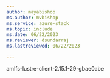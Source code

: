 ```yaml
---
author: mayabishop
ms.author: mvbishop
ms.service: azure-stack
ms.topic: include
ms.date: 06/22/2023
ms.reviewer: dsundarraj
ms.lastreviewed: 06/22/2023

---
```


amlfs-lustre-client-2.15.1-29-gbae0abe